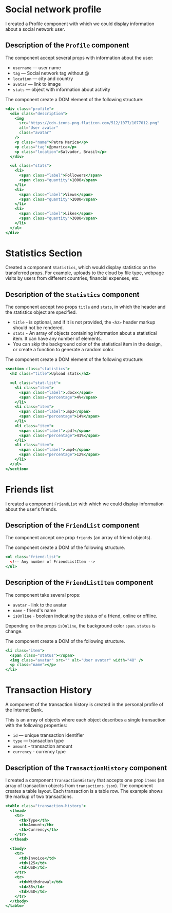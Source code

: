 # Social network profile

I created a Profile component with which we could display information about a
social network user.

## Description of the `Profile` component

The component accept several props with information about the user:

- `username` — user name
- `tag` — Social network tag without @
- `location` — city and country
- `avatar` — link to image
- `stats` — object with information about activity

The component create a DOM element of the following structure:

```jsx
<div class="profile">
  <div class="description">
    <img
      src="https://cdn-icons-png.flaticon.com/512/1077/1077012.png"
      alt="User avatar"
      class="avatar"
    />
    <p class="name">Petra Marica</p>
    <p class="tag">@pmarica</p>
    <p class="location">Salvador, Brasil</p>
  </div>

  <ul class="stats">
    <li>
      <span class="label">Followers</span>
      <span class="quantity">1000</span>
    </li>
    <li>
      <span class="label">Views</span>
      <span class="quantity">2000</span>
    </li>
    <li>
      <span class="label">Likes</span>
      <span class="quantity">3000</span>
    </li>
  </ul>
</div>
```

# Statistics Section

Created a component `Statistics`, which would display statistics on the
transferred props. For example, uploads to the cloud by file type, webpage
visits by users from different countries, financial expenses, etc.

## Description of the `Statistics` component

The component accept two props `title` and `stats`, in which the header and the
statistics object are specified.

- `title` - is optional, and if it is not provided, the `<h2>` header markup
  should not be rendered.
- `stats` - An array of objects containing information about a statistical item.
  It can have any number of elements.
- You can skip the background color of the statistical item in the design, or
  create a function to generate a random color.

The component create a DOM element of the following structure:

```jsx
<section class="statistics">
  <h2 class="title">Upload stats</h2>

  <ul class="stat-list">
    <li class="item">
      <span class="label">.docx</span>
      <span class="percentage">4%</span>
    </li>
    <li class="item">
      <span class="label">.mp3</span>
      <span class="percentage">14%</span>
    </li>
    <li class="item">
      <span class="label">.pdf</span>
      <span class="percentage">41%</span>
    </li>
    <li class="item">
      <span class="label">.mp4</span>
      <span class="percentage">12%</span>
    </li>
  </ul>
</section>
```

# Friends list

I created a component `FriendList` with which we could display information about
the user's friends.

## Description of the `FriendList` component

The component accept one prop `friends` (an array of friend objects).

The component create a DOM of the following structure.

```jsx
<ul class="friend-list">
  <!-- Any number of FriendListItem -->
</ul>
```

## Description of the `FriendListItem` component

The component take several props:

- `avatar` - link to the avatar
- `name` - friend's name
- `isOnline` - boolean indicating the status of a friend, online or offline.

Depending on the props `isOnline`, the background color `span.status` is change.

The component create a DOM of the following structure.

```jsx
<li class="item">
  <span class="status"></span>
  <img class="avatar" src="" alt="User avatar" width="48" />
  <p class="name"></p>
</li>
```

# Transaction History

A component of the transaction history is created in the personal profile of the
Internet Bank.

This is an array of objects where each object describes a single transaction
with the following properties:

- `id` — unique transaction identifier
- `type` — transaction type
- `amount` - transaction amount
- `currency` - currency type

## Description of the `TransactionHistory` component

I created a component `TransactionHistory` that accepts one prop `items` (an
array of transaction objects from `transactions.json`). The component creates a
table layout. Each transaction is a table row. The example shows the markup of
two transactions.

```jsx
<table class="transaction-history">
  <thead>
    <tr>
      <th>Type</th>
      <th>Amount</th>
      <th>Currency</th>
    </tr>
  </thead>

  <tbody>
    <tr>
      <td>Invoice</td>
      <td>125</td>
      <td>USD</td>
    </tr>
    <tr>
      <td>Withdrawal</td>
      <td>85</td>
      <td>USD</td>
    </tr>
  </tbody>
</table>
```
